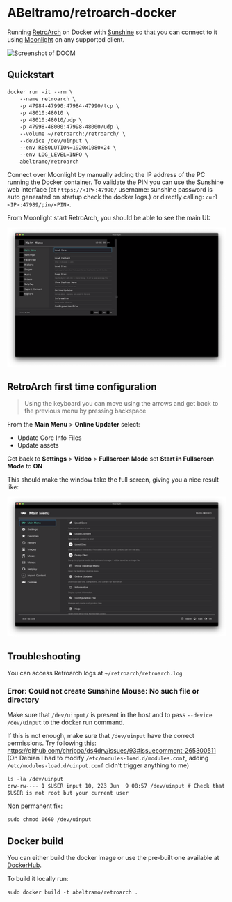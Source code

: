 # ABeltramo/retroarch-docker

Running [RetroArch](https://www.retroarch.com/) on Docker with [Sunshine](https://github.com/loki-47-6F-64/sunshine) so that you can connect to it using [Moonlight](https://moonlight-stream.org/) on any supported client.

![Screenshot of DOOM](screen/DOOM.png)

## Quickstart

```console
docker run -it --rm \
    --name retroarch \
    -p 47984-47990:47984-47990/tcp \
    -p 48010:48010 \
    -p 48010:48010/udp \
    -p 47998-48000:47998-48000/udp \
    --volume ~/retroarch:/retroarch/ \
    --device /dev/uinput \
    --env RESOLUTION=1920x1080x24 \
    --env LOG_LEVEL=INFO \
    abeltramo/retroarch
```

Connect over Moonlight by manually adding the IP address of the PC running the Docker container. To validate the PIN you can use the Sunshine web interface (at `https://<IP>:47990/` username: sunshine password is auto generated on startup check the docker logs.) or directly calling: `curl <IP>:47989/pin/<PIN>`.

From Moonlight start RetroArch, you should be able to see the main UI:

![Screenshot of RetroArch UI](screen/RetroArch-First-UI.png)


## RetroArch first time configuration

> Using the keyboard you can move using the arrows and get back to the previous menu by pressing backspace

From the **Main Menu** > **Online Updater** select:
- Update Core Info Files
- Update assets

Get back to **Settings** > **Video** > **Fullscreen Mode** set **Start in Fullscreen Mode** to **ON**

This should make the window take the full screen, giving you a nice result like:

![Screenshot of RetroArch UI](screen/RetroArch-UI.png)

## Troubleshooting

You can access Retroarch logs at `~/retroarch/retroarch.log`

### Error: Could not create Sunshine Mouse: No such file or directory

Make sure that `/dev/uinput/` is present in the host and to pass `--device /dev/uinput` to the docker run command.

If this is not enough, make sure that `/dev/uinput` have the correct permissions.
Try following this: https://github.com/chrippa/ds4drv/issues/93#issuecomment-265300511
(On Debian I had to modify `/etc/modules-load.d/modules.conf`, adding `/etc/modules-load.d/uinput.conf` didn't trigger anything to me)
```console
ls -la /dev/uinput
crw-rw---- 1 $USER input 10, 223 Jun  9 08:57 /dev/uinput # Check that $USER is not root but your current user
```
Non permanent fix:
```console
sudo chmod 0660 /dev/uinput
```

## Docker build

You can either build the docker image or use the pre-built one available at [DockerHub](https://hub.docker.com/r/abeltramo/retroarch).

To build it locally run:

```console
sudo docker build -t abeltramo/retroarch .
```
